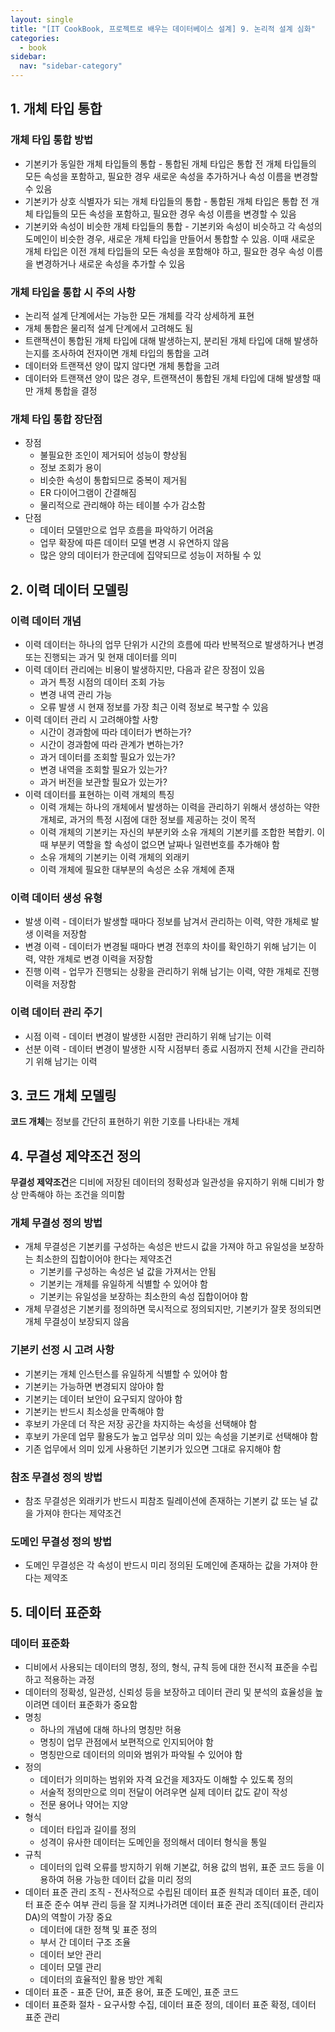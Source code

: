 ```yaml
---
layout: single
title: "[IT CookBook, 프로젝트로 배우는 데이터베이스 설계] 9. 논리적 설계 심화"
categories:
  - book
sidebar:
  nav: "sidebar-category"
---
```


## 1. 개체 타입 통합

### 개체 타입 통합 방법
- 기본키가 동일한 개체 타입들의 통합 - 통합된 개체 타입은 통합 전 개체 타입들의 모든 속성을 포함하고, 필요한 경우 새로운 속성을 추가하거나 속성 이름을 변경할 수 있음
- 기본키가 상호 식별자가 되는 개체 타입들의 통합 - 통합된 개체 타입은 통합 전 개체 타입들의 모든 속성을 포함하고, 필요한 경우 속성 이름을 변경할 수 있음
- 기본키와 속성이 비슷한 개체 타입들의 통합 - 기본키와 속성이 비슷하고 각 속성의 도메인이 비슷한 경우, 새로운 개체 타입을 만들어서 통합할 수 있음. 이때 새로운 개체 타입은 이전 개체 타입들의 모든 속성을 포함해야 하고, 필요한 경우 속성 이름을 변경하거나 새로운 속성을 추가할 수 있음

### 개체 타입을 통합 시 주의 사항
- 논리적 설계 단계에서는 가능한 모든 개체를 각각 상세하게 표현
- 개체 통합은 물리적 설계 단계에서 고려해도 됨
- 트랜잭션이 통합된 개체 타입에 대해 발생하는지, 분리된 개체 타입에 대해 발생하는지를 조사하여 전자이면 개체 타입의 통합을 고려
- 데이터와 트랜잭션 양이 많지 않다면 개체 통합을 고려
- 데이터와 트랜잭션 양이 많은 경우, 트랜잭션이 통합된 개체 타입에 대해 발생할 때만 개체 통합을 결정

### 개체 타입 통합 장단점 
- 장점
  - 불필요한 조인이 제거되어 성능이 향상됨
  - 정보 조회가 용이
  - 비슷한 속성이 통합되므로 중복이 제거됨
  - ER 다이어그램이 간결해짐
  - 물리적으로 관리해야 하는 테이블 수가 감소함
- 단점
  - 데이터 모델만으로 업무 흐름을 파악하기 어려움
  - 업무 확장에 따른 데이터 모델 변경 시 유연하지 않음
  - 많은 양의 데이터가 한군데에 집약되므로 성능이 저하될 수 있  


## 2. 이력 데이터 모델링

### 이력 데이터 개념
- 이력 데이터는 하나의 업무 단위가 시간의 흐름에 따라 반복적으로 발생하거나 변경 또는 진행되는 과거 및 현재 데이터를 의미
- 이력 데이터 관리에는 비용이 발생하지만, 다음과 같은 장점이 있음
  - 과거 특정 시점의 데이터 조회 가능
  - 변경 내역 관리 가능
  - 오류 발생 시 현재 정보를 가장 최근 이력 정보로 복구할 수 있음
- 이력 데이터 관리 시 고려해야할 사항
  - 시간이 경과함에 따라 데이터가 변하는가?
  - 시간이 경과함에 따라 관계가 변하는가?
  - 과거 데이터를 조회할 필요가 있는가?
  - 변경 내역을 조회할 필요가 있는가?
  - 과거 버전을 보관할 필요가 있는가?
- 이력 데이터를 표현하는 이력 개체의 특징
  - 이력 개체는 하나의 개체에서 발생하는 이력을 관리하기 위해서 생성하는 약한 개체로, 과거의 특정 시점에 대한 정보를 제공하는 것이 목적
  - 이력 개체의 기본키는 자신의 부분키와 소유 개체의 기본키를 조합한 복합키. 이때 부분키 역할을 할 속성이 없으면 날짜나 일련번호를 추가해야 함
  - 소유 개체의 기본키는 이력 개체의 외래키
  - 이력 개체에 필요한 대부분의 속성은 소유 개체에 존재
 
### 이력 데이터 생성 유형
- 발생 이력 - 데이터가 발생할 때마다 정보를 남겨서 관리하는 이력, 약한 개체로 발생 이력을 저장함
- 변경 이력 - 데이터가 변경될 때마다 변경 전후의 차이를 확인하기 위해 남기는 이력, 약한 개체로 변경 이력을 저장함
- 진행 이력 - 업무가 진행되는 상황을 관리하기 위해 남기는 이력, 약한 개체로 진행 이력을 저장함

### 이력 데이터 관리 주기
- 시점 이력 - 데이터 변경이 발생한 시점만 관리하기 위해 남기는 이력
- 선분 이력 - 데이터 변경이 발생한 시작 시점부터 종료 시점까지 전체 시간을 관리하기 위해 남기는 이력


## 3. 코드 개체 모델링

**코드 개체**는 정보를 간단히 표현하기 위한 기호를 나타내는 개체


## 4. 무결성 제약조건 정의

**무결성 제약조건**은 디비에 저장된 데이터의 정확성과 일관성을 유지하기 위해 디비가 항상 만족해야 하는 조건을 의미함

### 개체 무결성 정의 방법
- 개체 무결성은 기본키를 구성하는 속성은 반드시 값을 가져야 하고 유일성을 보장하는 최소한의 집합이어야 한다는 제약조건
  - 기본키를 구성하는 속성은 널 값을 가져서는 안됨
  - 기본키는 개체를 유일하게 식별할 수 있어야 함
  - 기본키는 유일성을 보장하는 최소한의 속성 집합이어야 함
- 개체 무결성은 기본키를 정의하면 묵시적으로 정의되지만, 기본키가 잘못 정의되면 개체 무결성이 보장되지 않음

### 기본키 선정 시 고려 사항
- 기본키는 개체 인스턴스를 유일하게 식별할 수 있어야 함
- 기본키는 가능하면 변경되지 않아야 함
- 기본키는 데이터 보안이 요구되지 않아야 함
- 기본키는 반드시 최소성을 만족해야 함
- 후보키 가운데 더 작은 저장 공간을 차지하는 속성을 선택해야 함
- 후보키 가운데 업무 활용도가 높고 업무상 의미 있는 속성을 기본키로 선택해야 함
- 기존 업무에서 의미 있게 사용하던 기본키가 있으면 그대로 유지해야 함

### 참조 무결성 정의 방법
- 참조 무결성은 외래키가 반드시 피참조 릴레이션에 존재하는 기본키 값 또는 널 값을 가져야 한다는 제약조건

### 도메인 무결성 정의 방법
- 도메인 무결성은 각 속성이 반드시 미리 정의된 도메인에 존재하는 값을 가져야 한다는 제약조


## 5. 데이터 표준화

### 데이터 표준화
- 디비에서 사용되는 데이터의 명칭, 정의, 형식, 규칙 등에 대한 전시적 표준을 수립하고 적용하는 과정
- 데이터의 정확성, 일관성, 신뢰성 등을 보장하고 데이터 관리 및 분석의 효율성을 높이려면 데이터 표준화가 중요함
- 명칭
  - 하나의 개념에 대해 하나의 명칭만 허용
  - 명칭이 업무 관점에서 보편적으로 인지되어야 함
  - 명칭만으로 데이터의 의미와 범위가 파악될 수 있어야 함
- 정의
  - 데이터가 의미하는 범위와 자격 요건을 제3자도 이해할 수 있도록 정의
  - 서술적 정의만으로 의미 전달이 어려우면 실제 데이터 값도 같이 작성
  - 전문 용어나 약어는 지양
- 형식
  - 데이터 타입과 길이를 정의
  - 성격이 유사한 데이터는 도메인을 정의해서 데이터 형식을 통일
- 규칙
  - 데이터의 입력 오류를 방지하기 위해 기본값, 허용 값의 범위, 표준 코드 등을 이용하여 허용 가능한 데이터 값을 미리 정의
- 데이터 표준 관리 조직 - 전사적으로 수립된 데이터 표준 원칙과 데이터 표준, 데이터 표준 준수 여부 관리 등을 잘 지켜나가려면 데이터 표준 관리 조직(데이터 관리자 DA)의 역할이 가장 중요
  - 데이터에 대한 정책 및 표준 정의
  - 부서 간 데이터 구조 조율
  - 데이터 보안 관리
  - 데이터 모델 관리
  - 데이터의 효율적인 활용 방안 계획
- 데이터 표준 - 표준 단어, 표준 용어, 표준 도메인, 표준 코드
- 데이터 표준화 절차 - 요구사항 수집, 데이터 표준 정의, 데이터 표준 확정, 데이터 표준 관리
